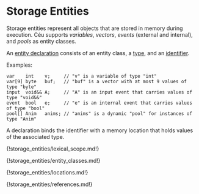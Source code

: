 # Storage Entities

Storage entities represent all objects that are stored in memory during
execution.
Céu supports *variables*, *vectors*, *events* (external and internal), and
*pools* as entity classes.

An [entity declaration](../statements/#declarations) consists of an entity
class, a [type](../types/#types), and an [identifier](../lexical_rules/#identifiers).

Examples:

```ceu
var    int    v;     // "v" is a variable of type "int"
var[9] byte   buf;   // "buf" is a vector with at most 9 values of type "byte"
input  void&& A;     // "A" is an input event that carries values of type "void&&"
event  bool   e;     // "e" is an internal event that carries values of type "bool"
pool[] Anim   anims; // "anims" is a dynamic "pool" for instances of type "Anim"
```

A declaration binds the identifier with a memory location that holds values of
the associated type.

{!storage_entities/lexical_scope.md!}

{!storage_entities/entity_classes.md!}

{!storage_entities/locations.md!}

{!storage_entities/references.md!}
